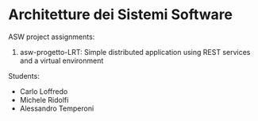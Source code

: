 # Architetture dei Sistemi Software
ASW project assignments:
1) asw-progetto-LRT: Simple distributed application using REST services and a virtual environment

Students:
- Carlo Loffredo
- Michele Ridolfi
- Alessandro Temperoni

